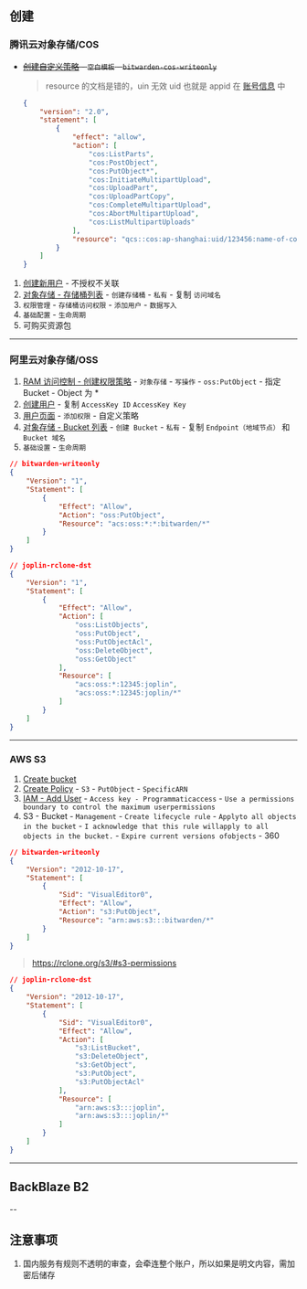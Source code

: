 ## 创建

### 腾讯云对象存储/COS

- ~~[创建自定义策略](https://console.cloud.tencent.com/cam/policy/createV2) - `空白模板` - `bitwarden-cos-writeonly`~~
    > resource 的文档是错的，uin 无效
    > uid 也就是 appid 在 [账号信息](https://console.cloud.tencent.com/developer) 中

    ```json
    {
        "version": "2.0",
        "statement": [
            {
                "effect": "allow",
                "action": [
                    "cos:ListParts",
                    "cos:PostObject",
                    "cos:PutObject*",
                    "cos:InitiateMultipartUpload",
                    "cos:UploadPart",
                    "cos:UploadPartCopy",
                    "cos:CompleteMultipartUpload",
                    "cos:AbortMultipartUpload",
                    "cos:ListMultipartUploads"
                ],
                "resource": "qcs::cos:ap-shanghai:uid/123456:name-of-cos/*"
            }
        ]
    }
    ```

1. [创建新用户](https://console.cloud.tencent.com/cam/user/create?systemType=FastCreateV2) - 不授权不关联
2. [对象存储 - 存储桶列表](https://console.cloud.tencent.com/cos/bucket) - `创建存储桶` - `私有` - 复制 `访问域名`
3. `权限管理` - `存储桶访问权限` - `添加用户` - `数据写入`
4. `基础配置` - `生命周期`
5. 可购买资源包

---
### 阿里云对象存储/OSS

1. [RAM 访问控制 - 创建权限策略](https://ram.console.aliyun.com/policies/new) - `对象存储` - `写操作` - `oss:PutObject` - 指定 Bucket - Object 为 *
2. [创建用户](https://ram.console.aliyun.com/users/new) - 复制 `AccessKey ID` `AccessKey Key`
3. [用户页面](https://ram.console.aliyun.com/users) - `添加权限` - 自定义策略
4. [对象存储 - Bucket 列表](https://oss.console.aliyun.com/bucket) - `创建 Bucket` - `私有` - 复制 `Endpoint（地域节点）` 和 `Bucket 域名`
5. `基础设置` - `生命周期`



```json
// bitwarden-writeonly
{
    "Version": "1",
    "Statement": [
        {
            "Effect": "Allow",
            "Action": "oss:PutObject",
            "Resource": "acs:oss:*:*:bitwarden/*"
        }
    ]
}
```


```json
// joplin-rclone-dst
{
    "Version": "1",
    "Statement": [
        {
            "Effect": "Allow",
            "Action": [
                "oss:ListObjects",
                "oss:PutObject",
                "oss:PutObjectAcl",
                "oss:DeleteObject",
                "oss:GetObject"
            ],
            "Resource": [
                "acs:oss:*:12345:joplin",
                "acs:oss:*:12345:joplin/*"
            ]
        }
    ]
}
```

---
### AWS S3

1. [Create bucket](https://s3.console.aws.amazon.com/s3/bucketcreate?region=ap-southeast-1) 
2. [Create Policy](https://ap-southeast-1.console.aws.amazon.comiam/home#/policies$new?step=edit) - `S3` - `PutObject` - `SpecificARN`
3. [IAM - Add User](https://ap-southeast-1.console.aws.amazon.comiam/home#/users$new?step=details) - `Access key - Programmaticaccess` - `Use a permissions boundary to control the maximum userpermissions`
4. S3 - Bucket - `Management` - `Create lifecycle rule` - `Applyto all objects in the bucket` - `I acknowledge that this rule willapply to all objects in the bucket.` - `Expire current versions ofobjects` - 360



```json
// bitwarden-writeonly
{
    "Version": "2012-10-17",
    "Statement": [
        {
            "Sid": "VisualEditor0",
            "Effect": "Allow",
            "Action": "s3:PutObject",
            "Resource": "arn:aws:s3:::bitwarden/*"
        }
    ]
}
```

> https://rclone.org/s3/#s3-permissions

```json
// joplin-rclone-dst
{
    "Version": "2012-10-17",
    "Statement": [
        {
            "Sid": "VisualEditor0",
            "Effect": "Allow",
            "Action": [
                "s3:ListBucket",
                "s3:DeleteObject",
                "s3:GetObject",
                "s3:PutObject",
                "s3:PutObjectAcl"
            ],
            "Resource": [
                "arn:aws:s3:::joplin",
                "arn:aws:s3:::joplin/*"
            ]
        }
    ]
}
```


---
## BackBlaze B2

--
## 注意事项

1. 国内服务有规则不透明的审查，会牵连整个账户，所以如果是明文内容，需加密后储存